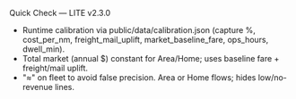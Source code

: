 Quick Check — LITE v2.3.0
- Runtime calibration via public/data/calibration.json (capture %, cost_per_nm, freight_mail_uplift, market_baseline_fare, ops_hours, dwell_min).
- Total market (annual $) constant for Area/Home; uses baseline fare + freight/mail uplift.
- "≈" on fleet to avoid false precision. Area or Home flows; hides low/no-revenue lines.

